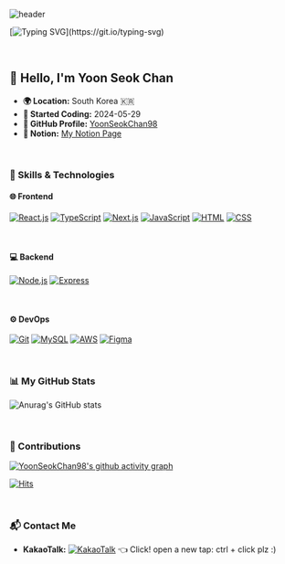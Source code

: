 ![header](https://capsule-render.vercel.app/api?type=venom&height=300&color=gradient&text=welcome%20to%20my%20%20world&section=header&reversal=false&fontAlign=50&animation=fadeIn&textBg=false)

[![Typing SVG](https://readme-typing-svg.demolab.com?font=Oswald&weight=500&size=30&duration=3000&pause=1000&color=FFFFFF&background=8745FF00&random=false&width=1000&lines=🔥+Hi+guys!+I'm+a+passionate+Frontend+Developer!)](https://git.io/typing-svg)

<br>

## 👋 Hello, I'm Yoon Seok Chan

- **🌍 Location:** South Korea 🇰🇷
- **📅 Started Coding:** 2024-05-29
- **🔗 GitHub Profile:** [YoonSeokChan98](https://github.com/YoonSeokChan98)
- **📖 Notion:** [My Notion Page](https://www.notion.so/115e8f654d838083994ce6333f298e05)

<br>

### 🚀 Skills & Technologies

#### 🌐 Frontend
<p>
  <a href="https://reactjs.org/" target="_blank"><img src="https://img.shields.io/badge/react-%2320232a.svg?style=flat&logo=react&logoColor=%2361DAFB" alt="React.js"/></a>
  <a href="https://www.typescriptlang.org/" target="_blank"><img src="https://img.shields.io/badge/typescript-%23007ACC.svg?style=flat&logo=typescript&logoColor=white" alt="TypeScript"/></a>
  <a href="https://nextjs.org/" target="_blank"><img src="https://img.shields.io/badge/Next-black?style=flat&logo=next.js&logoColor=white" alt="Next.js"/></a>
  <a href="https://www.javascript.com/" target="_blank"><img src="https://img.shields.io/badge/javascript-%23323330.svg?style=flat&logo=javascript&logoColor=%23F7DF1E" alt="JavaScript"/></a>
  <a href="https://html.spec.whatwg.org/" target="_blank"><img src="https://img.shields.io/badge/html5-%23E34F26.svg?style=flat&logo=html5&logoColor=white" alt="HTML"/></a>
  <a href="https://www.w3schools.com/css/default.asp" target="_blank"><img src="https://img.shields.io/badge/css3-%231572B6.svg?style=flat&logo=css3&logoColor=white" alt="CSS"/></a>
</p>

<br>

#### 💻 Backend
<p>
  <a href="https://nodejs.org/" target="_blank"><img src="https://img.shields.io/badge/node.js-6DA55F?style=flat&logo=node.js&logoColor=white" alt="Node.js"/></a>
  <a href="https://expressjs.com/" target="_blank"><img src="https://img.shields.io/badge/express-%23404d59.svg?style=flat&logo=express&logoColor=white" alt="Express"/></a>
</p>

<br>

#### ⚙️ DevOps
<p>
  <a href="https://git-scm.com/" target="_blank"><img src="https://img.shields.io/badge/git-%23F05032.svg?style=flat&logo=git&logoColor=white" alt="Git"/></a>
  <a href="https://www.mysql.com/" target="_blank"><img src="https://img.shields.io/badge/mysql-%234479A1.svg?style=flat&logo=mysql&logoColor=white" alt="MySQL"/></a>
  <a href="https://aws.amazon.com/" target="_blank"><img src="https://img.shields.io/badge/AWS-%23FF9900.svg?style=flat&logo=amazonwebservices&logoColor=white" alt="AWS"/></a>
  <a href="https://www.figma.com/" target="_blank"><img src="https://img.shields.io/badge/figma-%23F24E1E.svg?style=flat&logo=figma&logoColor=white" alt="Figma"/></a>
</p>

<br>

### 📊 My GitHub Stats
![Anurag's GitHub stats](https://github-readme-stats.vercel.app/api?username=YoonSeokChan98&show_icons=true&theme=cobaltbg_color=00000000)

<br>

### 🎉 Contributions
[![YoonSeokChan98's github activity graph](https://github-readme-activity-graph.vercel.app/graph?username=YoonSeokChan98&theme=react)](https://github.com/YoonSeokChan98)

[![Hits](https://hits.seeyoufarm.com/api/count/incr/badge.svg?url=https%3A%2F%2Fgithub.com%2FYoonSeokChan98%2Fhit-counter&count_bg=%2300FFEE&title_bg=%23000000&icon=github.svg&icon_color=%23FFFFFF&title=hits&edge_flat=false)](https://hits.seeyoufarm.com)

<br>

### 📬 Contact Me
- **KakaoTalk:** [![KakaoTalk](https://img.shields.io/badge/kakaotalk-ffcd00.svg?style=for-the-badge&logo=kakaotalk&logoColor=000000)](https://open.kakao.com/o/sA3l7SAg) 👈 Click!
    open a new tap: ctrl + click plz :)

<br>
